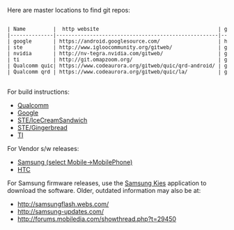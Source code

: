 Here are master locations to find git repos:

<pre>
<sub>
| Name         |  http website                                       | git prefix
|--------------|-----------------------------------------------------|----------------
| google       | https://android.googlesource.com/                   | https://android.googlesource.com
| ste          | http://www.igloocommunity.org/gitweb/               | git://igloocommunity.org/git
| nvidia       | http://nv-tegra.nvidia.com/gitweb/                  | git://nv-tegra.nvidia.com
| ti           | http://git.omapzoom.org/                            | git://git.omapzoom.org
| Qualcomm quic| https://www.codeaurora.org/gitweb/quic/qrd-android/ | git://codeaurora.org/quic/qrd-android
| Qualcomm qrd | https://www.codeaurora.org/gitweb/quic/la/          | git://codeaurora.org
</sub>
</pre>

For build instructions:
   * [Qualcomm](https://www.codeaurora.org/xwiki/bin/QAEP/)
   * [Google](http://source.android.com/source/building.html)
   * [STE/IceCreamSandwich](http://www.igloocommunity.org/support/Android_Getting_started_with_ICS)
   * [STE/Gingerbread](http://www.igloocommunity.org/support/Android_Getting_started_with_GB)
   * [TI](http://www.omappedia.com/wiki/Building_Android_Filesystem)


For Vendor s/w releases:

   * [Samsung (select Mobile->MobilePhone)](http://opensource.samsung.com)
   * [HTC](http://htcdev.com/devcenter/downloads)

For Samsung firmware releases, use the [Samsung Kies](http://www.samsung.com/us/kies/) application to download the software.  Older, outdated information may also be at:

   * http://samsungflash.webs.com/
   * http://samsung-updates.com/
   * http://forums.mobiledia.com/showthread.php?t=29450



